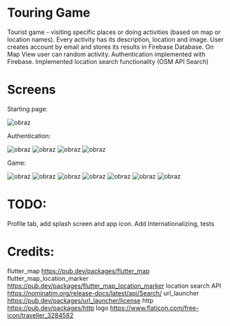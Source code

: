 # Touring Game
Tourist game - visiting specific places or doing activities (based on map or location names). Every activity has its description, location and image. User creates account by email and stores its results in Firebase Database. On Map View user can random activity. Authentication implemented with Firebase.
Implemented location search functionality (OSM API Search)

# Screens

Starting page:

![obraz](https://github.com/mis177/touring-game/assets/56123042/4b13b906-6172-4fb0-a93a-5bc8c0936af4)




Authentication:

![obraz](https://github.com/mis177/touring-game/assets/56123042/13710feb-dece-46ec-a2b5-eb9939814b00)  ![obraz](https://github.com/mis177/touring-game/assets/56123042/361010aa-8d78-4b44-a085-6b8c6bcae18e) ![obraz](https://github.com/mis177/touring-game/assets/56123042/62241792-75cd-4c94-a377-3f95e19a9d66) ![obraz](https://github.com/mis177/touring-game/assets/56123042/362123f1-d07f-4fe7-8e43-39b853431b59) 




Game:

![obraz](https://github.com/mis177/touring-game/assets/56123042/a9edda5a-49fc-4c71-9779-cb963eb5f1bb) ![obraz](https://github.com/mis177/touring-game/assets/56123042/fad4f6b1-9dbc-4bcd-a479-37bd373681c4)  ![obraz](https://github.com/mis177/touring-game/assets/56123042/d2667a52-5a9e-439b-ab0e-7b3f26653926) ![obraz](https://github.com/mis177/touring-game/assets/56123042/94650f25-7b13-464b-8ba2-581e633a4700) ![obraz](https://github.com/mis177/touring-game/assets/56123042/85f90076-ffdc-42b9-a574-72423b51ede8) ![obraz](https://github.com/mis177/touring-game/assets/56123042/463afe65-b83c-47af-9ae2-bc016fff18b3)
 ![obraz](https://github.com/mis177/touring-game/assets/56123042/64e9486c-4861-4557-8c7c-6915e7800fd0)









# TODO:
Profile tab, add splash screen and app icon. Add Internationalizing, tests

# Credits:
flutter_map  https://pub.dev/packages/flutter_map
flutter_map_location_marker  https://pub.dev/packages/flutter_map_location_marker
location search API https://nominatim.org/release-docs/latest/api/Search/
url_launcher https://pub.dev/packages/url_launcher/license
http https://pub.dev/packages/http
logo https://www.flaticon.com/free-icon/traveller_3284582
